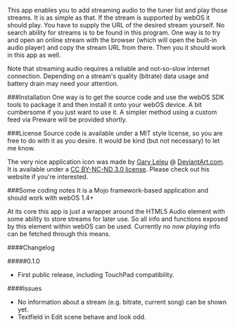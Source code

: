 This app enables you to add streaming audio to the tuner list and play those streams. It is as simple as that. If the stream is supported by webOS it should play. You have to supply the URL of the desired stream yourself. No search ability for streams is to be found in this program. One way is to try and open an online stream with the browser (which will open the built-in audio player) and copy the stream URL from there. Then you it should work in this app as well.

Note that streaming audio requires a reliable and not-so-slow internet connection. Depending on a stream's quality (bitrate) data usage and battery drain may need your attention.

###Installation
One way is to get the source code and use the webOS SDK tools to package it and then install it onto your webOS device. A bit cumbersome if you just want to use it. A simpler method using a custom feed via Preware will be provided shortly.

###License
Source code is available under a MIT style license, so you are free to do with it as you desire. It would be kind (but not necessary) to let me know.

The very nice application icon was made by [Gary Leleu](http://www.leleugary.com/) @ [DeviantArt.com](http://dunedhel.deviantart.com/). It is available under a [CC BY-NC-ND 3.0 license](http://creativecommons.org/licenses/by-nc-nd/3.0/). Please check out his website if you're interested.

###Some coding notes
It is a Mojo framework-based application and should work with webOS 1.4+

At its core this app is just a wrapper around the HTML5 Audio element with some ability to store streams for later use. So all info and functions exposed by this element within webOS can be used. Currently no *now playing* info can be fetched through this means.

####Changelog

#####0.1.0
* First public release, including TouchPad compatibility.

####Issues

* No information about a stream (e.g. bitrate, current song) can be shown yet.
* Textfield in Edit scene behave and look odd.